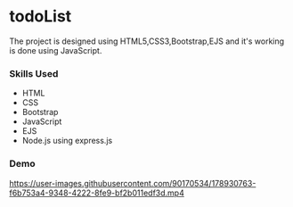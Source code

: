 # todoList
The project is designed using HTML5,CSS3,Bootstrap,EJS and it's working is done using JavaScript.

### Skills Used
- HTML
- CSS
- Bootstrap
- JavaScript
- EJS
- Node.js using express.js


### Demo



https://user-images.githubusercontent.com/90170534/178930763-f6b753a4-9348-4222-8fe9-bf2b011edf3d.mp4


